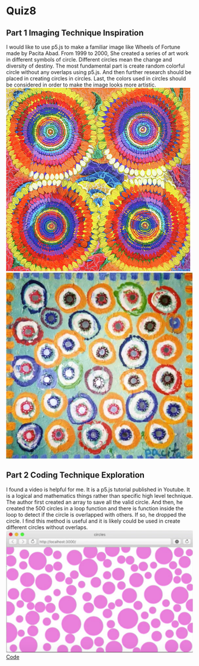 # Quiz8
## Part 1 Imaging Technique Inspiration
I would like to use p5.js to make a familiar image like Wheels of Fortune made by Pacita Abad. From 1999 to 2000, She created a series of art work in different symbols of circle. Different circles mean the change and diversity of destiny. The most fundamental part is create random colorful circle without any overlaps using p5.js. And then further research should be placed in creating circles in circles. Last, the colors used in circles should be considered in order to make the image looks more artistic.
![img_1](https://github.com/Bugletmecrazy/Quiz8/blob/3a9d74bbaa24f774736971a368306a0e5c7e436c/img_1.png)
![img_2](https://github.com/Bugletmecrazy/Quiz8/blob/3a9d74bbaa24f774736971a368306a0e5c7e436c/img_2.png)
## Part 2 Coding Technique Exploration
I found a video is helpful for me. It is a p5.js tutorial published in Youtube. It is a logical and mathematics things rather than specific high level technique. The author first created an array to save all the valid circle. And then, he created the 500 circles in a loop function and there is function inside the loop to detect if the circle is overlapped with others. If so, he dropped the circle. I find this method is useful and it is likely could be used in create different circles without overlaps.
![img_3](https://github.com/Bugletmecrazy/Quiz8/blob/3a9d74bbaa24f774736971a368306a0e5c7e436c/img_3.png)
[Code](https://github.com/CodingTrain/website-archive/blob/main/Tutorials/P5JS/p5.js/09/9.08_p5.js_Random_Circles_with_No_Overlap/sketch.js)

